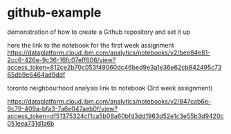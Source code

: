 # github-example
demonstration of how to create a Github repository and set it up

here the link to the notebook for the first week assignment
https://dataplatform.cloud.ibm.com/analytics/notebooks/v2/bee84e81-2cc6-426e-9c36-16fc07eff606/view?access_token=812ce2b70c053f49060dc46bed9e3a1e36e62cb842495c7365db9e6464ad9ddf

toronto neighbourhood analysis link to notebook (3rd week assignment)

https://dataplatform.cloud.ibm.com/analytics/notebooks/v2/847cab6e-9c79-409a-bfa3-7a6e047aeb0f/view?access_token=df51375324cf1ca5b08a60bfd3dd1963d52e1c3e55b3d9420c051eea731d1a6b
